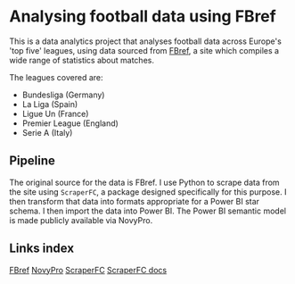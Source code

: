# Analysing football data using FBref

This is a data analytics project that analyses football data across Europe's 'top five' leagues, using data sourced from [FBref](https://fbref.com/en/), a site which compiles a wide range of statistics about matches.

The leagues covered are:
- Bundesliga (Germany)
- La Liga (Spain)
- Ligue Un (France)
- Premier League (England)
- Serie A (Italy)

## Pipeline

The original source for the data is FBref. I use Python to scrape data from the site using `ScraperFC`, a package designed specifically for this purpose. I then transform that data into formats appropriate for a Power BI star schema. I then import the data into Power BI. The Power BI semantic model is made publicly available via NovyPro.

## Links index

[FBref](https://fbref.com/en)
[NovyPro](https://www.novypro.com/)
[ScraperFC](https://github.com/oseymour/ScraperFC/)
[ScraperFC docs](https://scraperfc.readthedocs.io/en/latest/index.html)